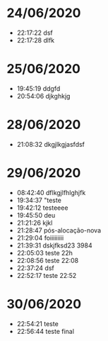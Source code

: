

# 24/06/2020

- 22:17:22 dsf
- 22:17:28 dlfk


# 25/06/2020

- 19:45:19 ddgfd
- 20:54:06 djkghkjg


# 28/06/2020

- 21:08:32 dkgjlkgjasfdsf


# 29/06/2020

- 08:42:40 dflkgjlfhlghjfk
- 19:34:37 "teste
- 19:42:12 testeeee
- 19:45:50 deu
- 21:21:26 kjkl
- 21:28:47 pós-alocação-nova
- 21:29:04 foiiiiiiiii
- 21:39:31 dskjfksd23 3984
- 22:05:03 teste 22h
- 22:08:56 teste 22:08
- 22:37:24 dsf
- 22:52:17 teste 22:52


# 30/06/2020

- 22:54:21 teste
- 22:56:44 teste final
